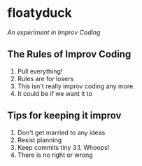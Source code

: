 floatyduck
==========
*An experiment in Improv Coding*


The Rules of Improv Coding
---
1. Pull everything!
2. Rules are for losers
3. This isn't really improv coding any more.
4. It could be if we want it to

Tips for keeping it improv
---
1. Don't get married to any ideas
2. Resist planning
3. Keep commits tiny
  3.1. Whoops!
4. There is no right or wrong
